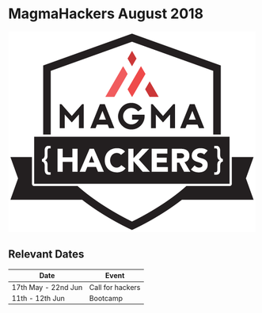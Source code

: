 # MagmaHackers August 2018

![MagmaHackers Logo](../../imgs/mh-logo.png)

## Relevant Dates

 Date| Event 
----- | ---- 
17th May - 22nd Jun | Call for hackers
11th - 12th Jun | Bootcamp


